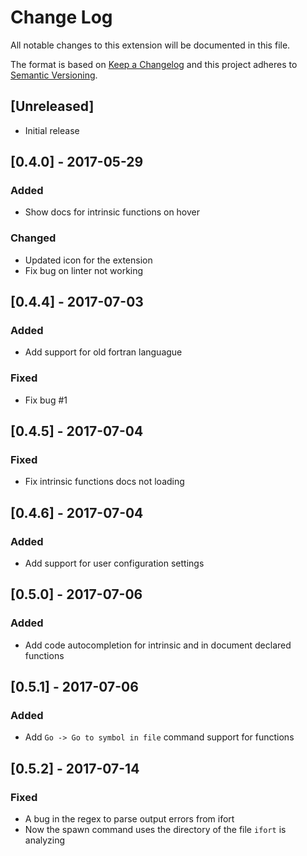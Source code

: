# Change Log
All notable changes to this extension will be documented in this file.

The format is based on [Keep a Changelog](http://keepachangelog.com/)
and this project adheres to [Semantic Versioning](http://semver.org/).

## [Unreleased]
- Initial release

## [0.4.0] - 2017-05-29 
### Added 
- Show docs for intrinsic functions on hover
### Changed
- Updated icon for the extension 
- Fix bug on linter not working


## [0.4.4] - 2017-07-03
### Added 
- Add support for old fortran languague
### Fixed 
- Fix bug #1

## [0.4.5] - 2017-07-04
### Fixed
- Fix intrinsic functions docs not loading

## [0.4.6] - 2017-07-04
### Added
- Add support for user configuration settings

## [0.5.0] - 2017-07-06
### Added
- Add code autocompletion for intrinsic and in document declared functions

## [0.5.1] - 2017-07-06
### Added
- Add  `Go -> Go to symbol in file` command support for functions 

## [0.5.2] - 2017-07-14
### Fixed 
- A bug in the regex to parse output errors from ifort
- Now the spawn command uses the directory of the file `ifort` is analyzing

